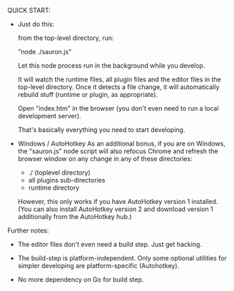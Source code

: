 

QUICK START:

+ Just do this:

  from the top-level directory, run:

  "node ./sauron.js"

  Let this node process run in the background while you develop.

  It will watch the runtime files, all plugin files and the editor files in the top-level directory.
  Once it detects a file change, it will automatically rebuild stuff
  (runtime or plugin, as appropriate).

  Open "index.htm" in the browser (you don't even need to run a local development server).

  That's basically everything you need to start developing.

+ Windows / AutoHotkey
  As an additional bonus, if you are on Windows,
  the "sauron.js" node script will also refocus Chrome and refresh the browser window
  on any change in any of these directories:
    -   ./ (toplevel directory)
    -   all plugins sub-directories
    -   runtime directory

  However, this only works if you have AutoHotkey version 1 installed.
  (You can also install AutoHotkey version 2 and download version 1 additionally from the AutoHotkey hub.)

Further notes:

  + The editor files don't even need a build step. Just get hacking.

  + The build-step is platform-independent. Only some optional utilities for simpler developing are platform-specific (Autohotkey). 

  + No more dependency on Go for build step.

